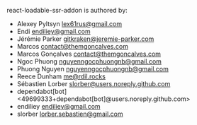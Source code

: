 react-loadable-ssr-addon is authored by: 

* Alexey Pyltsyn <lex61rus@gmail.com>
* Endi <endiliey@gmail.com>
* Jérémie Parker <gitkraken@jeremie-parker.com>
* Marcos <contact@themgoncalves.com>
* Marcos Gonçalves <contact@themgoncalves.com>
* Ngoc Phuong <nguyenngocphuongnb@gmail.com>
* Phuong Nguyen <nguyenngocphuongnb@gmail.com>
* Reece Dunham <me@rdil.rocks>
* Sébastien Lorber <slorber@users.noreply.github.com>
* dependabot[bot] <49699333+dependabot[bot]@users.noreply.github.com>
* endiliey <endiliey@gmail.com>
* slorber <lorber.sebastien@gmail.com>
